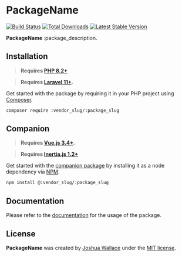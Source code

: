 <a href="https://:vendor_slug.dev/:package_slug">
    <picture>
        <source media="(prefers-color-scheme: dark)" srcset="art/header-dark.png">
        <img alt="" src="art/header-light.png">
    </picture>
</a>

# PackageName

<p>
    <a href="https://github.com/:vendor_sluglabs/:package_slug/actions"><img src="https://github.com/:vendor_sluglabs/:package_slug/actions/workflows/tests.yml/badge.svg" alt="Build Status"></a>
    <a href="https://packagist.org/packages/:vendor_slug/:package_slug"><img src="https://img.shields.io/packagist/dt/:vendor_slug/:package_slug" alt="Total Downloads"></a>
    <a href="https://packagist.org/packages/:vendor_slug/:package_slug"><img src="https://img.shields.io/packagist/v/:vendor_slug/:package_slug" alt="Latest Stable Version"></a>
</p>

**PackageName** :package_description.

## Installation

> **Requires [PHP 8.2+](https://php.net/releases/)**

> **Requires [Laravel 11+](https://laravel.com/docs/releases).**

Get started with the package by requiring it in your PHP project using [Composer](https://getcomposer.org/).

```bash
composer require :vendor_slug/:package_slug
```

## Companion

> **Requires [Vue.js 3.4+](https://vuejs.org/about/releases.html).**

> **Requires [Inertia.js 1.2+](https://inertiajs.com/client-side-setup)**

Get started with the [companion package](https://github.com/honedlabs/:package_slug-vue) by installing it as a node dependency via [NPM](https://npmjs.com).

```bash
npm install @:vendor_slug/:package_slug
```

## Documentation

Please refer to the [documentation](https://:vendor_slug.dev/:package_slug) for the usage of the package.

## License

**PackageName** was created by [Joshua Wallace](https://joshua-wallace.com) under the [MIT license](https://opensource.org/licenses/MIT).